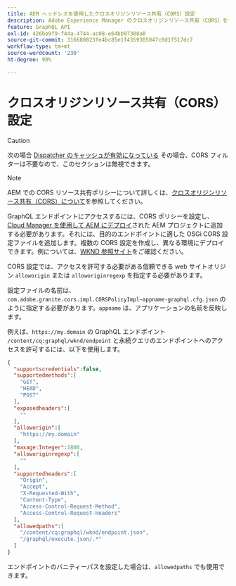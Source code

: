 ```yaml
---
title: AEM ヘッドレスを使用したクロスオリジンリソース共有（CORS）設定
description: Adobe Experience Manager のクロスオリジンリソース共有（CORS）を使用すると、ヘッドレス web アプリケーションで AEM へのクライアント側の呼び出しを行うことができます。GraphQL エンドポイントへのアクセスを有効にするには、CORS 設定が必要です。
feature: GraphQL API
exl-id: 426be9f9-f44a-4744-ac08-e64bb97308a0
source-git-commit: 316680823fe4bc85e1f4359305047c0d1f517dc7
workflow-type: tm+mt
source-wordcount: '230'
ht-degree: 90%

---
```


# クロスオリジンリソース共有（CORS）設定

>[!CAUTION]
>
>次の場合 [Dispatcher のキャッシュが有効になっている](/help/headless/deployment/dispatcher-caching.md) その場合、CORS フィルターは不要なので、このセクションは無視できます。

>[!NOTE]
>
>AEM での CORS リソース共有ポリシーについて詳しくは、[クロスオリジンリソース共有（CORS）について](https://experienceleague.adobe.com/docs/experience-manager-learn/foundation/security/understand-cross-origin-resource-sharing.html?lang=ja#understand-cross-origin-resource-sharing-(cors))を参照してください。

GraphQL エンドポイントにアクセスするには、CORS ポリシーを設定し、[Cloud Manager を使用して AEM にデプロイ](/help/implementing/cloud-manager/deploy-code.md)された AEM プロジェクトに追加する必要があります。それには、目的のエンドポイントに適した OSGi CORS 設定ファイルを追加します。複数の CORS 設定を作成し、異なる環境にデプロイできます。例については、[WKND 参照サイト](https://github.com/adobe/aem-guides-wknd/tree/master/ui.config/src/main/content/jcr_root/apps/wknd/osgiconfig)をご確認ください。

CORS 設定では、アクセスを許可する必要がある信頼できる web サイトオリジン `alloworigin` または `alloworiginregexp` を指定する必要があります。

設定ファイルの名前は、`com.adobe.granite.cors.impl.CORSPolicyImpl~appname-graphql.cfg.json` のように指定する必要があります。`appname` は、アプリケーションの名前を反映します。

例えば、`https://my.domain` の GraphQL エンドポイント `/content/cq:graphql/wknd/endpoint` と永続クエリのエンドポイントへのアクセスを許可するには、以下を使用します。

```json
{
  "supportscredentials":false,
  "supportedmethods":[
    "GET",
    "HEAD",
    "POST"
  ],
  "exposedheaders":[
    ""
  ],
  "alloworigin":[
    "https://my.domain"
  ],
  "maxage:Integer":1800,
  "alloworiginregexp":[
    ""
  ],
  "supportedheaders":[
    "Origin",
    "Accept",
    "X-Requested-With",
    "Content-Type",
    "Access-Control-Request-Method",
    "Access-Control-Request-Headers"
  ],
  "allowedpaths":[
    "/content/cq:graphql/wknd/endpoint.json",
    "/graphql/execute.json/.*"
  ]
}
```

エンドポイントのバニティーパスを設定した場合は、`allowedpaths` でも使用できます。
